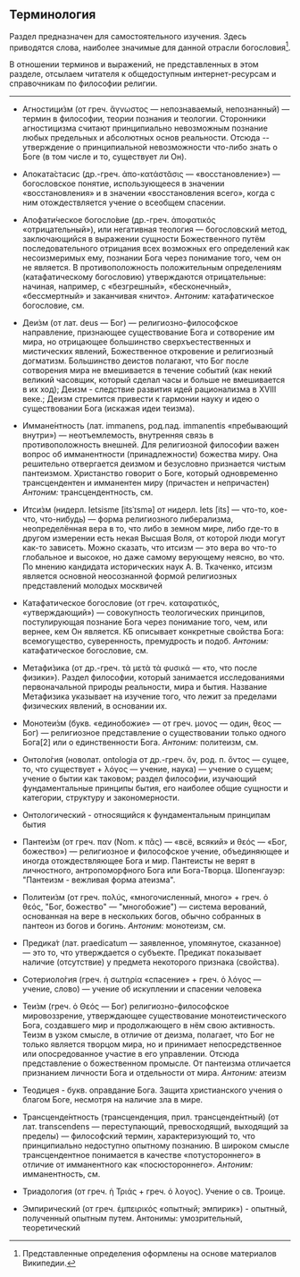 ## Терминология

Раздел предназначен для самостоятельного изучения. Здесь приводятся слова, наиболее значимые для данной отрасли богословия[^note31].

В отношении терминов и выражений, не представленных в этом разделе, отсылаем читателя к общедоступным интернет-ресурсам и справочникам по философии религии.

<!--
Метод: При обсуждении использовать логические ловушки. Задача: выявить двойственность термина, точнее установить значение слова.
Постепенное наращивание терминологической базы по мере прохождения курса. Свод терминов дается сразу.
-->

----------

* Агностици́зм (от греч. ἄγνωστος — непознаваемый, непознанный) — термин в философии, теории познания и теологии. Сторонники агностицизма считают принципиально невозможным познание любых предельных и абсолютных основ реальности. Отсюда -- утверждение о принципиальной невозможности что-либо знать о Боге (в том числе и то, существует ли Он).

* Апоката́стасис (др.-греч. ἀπο-κατάστᾰσις — «восстановление») — богословское понятие, использующееся в значении «восстановления» и в значении «восстановления всего», когда с ним отождествляется учение о всеобщем спасении.

* Апофати́ческое богосло́вие (др.-греч. ἀποφατικός «отрицательный»), или негативная теология — богословский метод, заключающийся в выражении сущности Божественного путём последовательного отрицания всех возможных его определений как несоизмеримых ему, познании Бога через понимание того, чем он не является. В противоположность положительным определениям (катафатическому богословию) утверждаются отрицательные: начиная, например, с «безгрешный», «бесконечный», «бессмертный» и заканчивая «ничто». *Антоним:* катафатическое богословие, см.

* Деи́зм (от лат. deus — Бог) — религиозно-философское направление, признающее существование Бога и сотворение им мира, но отрицающее большинство сверхъестественных и мистических явлений, Божественное откровение и религиозный догматизм. Большинство деистов полагают, что Бог после сотворения мира не вмешивается в течение событий (как некий великий часовщик, который сделал часы и больше не вмешивается в их ход); Деизм - следствие развития идей рационализма в XVIII веке.; Деизм стремится привести к гармонии науку и идею о существовании Бога (искажая идеи теизма).

* Иммане́нтность (лат. immanens, род.пад. immanentis «пребывающий внутри») — неотъемлемость, внутренняя связь в противоположность внешней. Для религиозной философии важен вопрос об имманентности (принадлежности) божества миру. Она решительно отвергается деизмом и безусловно признается чистым пантеизмом. Христанство говорит о Боге, который одновременно трансцендентен и имманентен миру (причастен и непричастен) *Антоним:* трансцендентность, см.

* Итси́зм (нидерл. Ietsisme [itsˈɪsmə] от нидерл. Iets [its] — что-то, кое-что, что-нибудь) — форма религиозного либерализма, неопределённая вера в то, что либо в земном мире, либо где-то в другом измерении есть некая Высшая Воля, от которой люди могут как-то зависеть. Можно сказать, что итсизм — это вера во что-то глобальное и высокое, но даже самому верующему неясно, во что. По мнению кандидата исторических наук А. В. Ткаченко, итсизм является основной неосознанной формой религиозных представлений молодых москвичей

* Катафатическое богословие (от греч. καταφατικός, «утверждающий») — совокупность теологических принципов, постулирующая познание Бога через понимание того, чем, или вернее, кем Он является. КБ описывает конкретные свойства Бога: всемогущество, суверенность, премудрость и подоб. *Антоним:* катафатическое богословие, см.

* Метафи́зика (от др.-греч. τὰ μετὰ τὰ φυσικά — «то, что после физики»). Раздел философии, который занимается исследованиями первоначальной природы реальности, мира и бытия. Название Метафизика указывает на изучение того, что лежит за пределами физических явлений, в основании их. 

* Монотеи́зм (букв. «единобожие» — от греч. μονος — один, θεος — Бог) — религиозное представление о существовании только одного Бога[2] или о единственности Бога. *Антоним:* политеизм, см.

* Онтоло́гия (новолат. ontologia от др.-греч. ὄν, род. п. ὄντος — сущее, то, что существует + λόγος — учение, наука) — учение о сущем; учение о бытии как таковом; раздел философии, изучающий фундаментальные принципы бытия, его наиболее общие сущности и категории, структуру и закономерности.

* Онтологический - относящийся к фундаментальным принципам бытия

* Пантеи́зм (от греч. παν (Nom. к πᾶς)  — «всё, всякий» и θεός — «Бог, божество») — религиозное и философское учение, объединяющее и иногда отождествляющее Бога и мир. Пантеисты не верят в личностного, антропоморфного Бога или Бога-Творца. Шопенгауэр: "Пантеизм - вежливая форма атеизма".

* Политеи́зм (от греч. πολύς, «многочисленный, много» + греч. ὁ θεός, "Бог, божество" — "многобожие") — система верований, основанная на вере в нескольких богов, обычно собранных в пантеон из богов и богинь. *Антоним:* монотеизм, см.

* Предика́т (лат. praedicatum — заявленное, упомянутое, сказанное) — это то, что утверждается о субъекте. Предикат показывает наличие (отсутствие) у предмета некоторого признака (свойства).

* Сотериоло́гия (греч. ἡ σωτηρία «спасение» + греч. ὁ λόγος — учение, слово) — учение об искуплении и спасении человека

* Теи́зм (греч. ὁ Θεός — Бог) религиозно-философское мировоззрение, утверждающее существование монотеистического Бога, создавшего мир и продолжающего в нём свою активность. Теизм в узком смысле, в отличие от деизма, полагает, что Бог не только является творцом мира, но и принимает непосредственное или опосредованное участие в его управлении. Отсюда представление о божественном промысле. От пантеизма отличается признанием личности Бога и отдельности от мира. *Антоним:* атеизм

* Теодицея - букв. оправдание Бога. Защита христианского учения о благом Боге, несмотря на наличие зла в мире.

* Трансценде́нтность (трансценденция, прил. трансценде́нтный) (от лат. transcendens — переступающий, превосходящий, выходящий за пределы) — философский термин, характеризующий то, что принципиально недоступно опытному познанию. В широком смысле трансцендентное понимается в качестве «потустороннего» в отличие от имманентного как «посюстороннего». *Антоним:* имманентность, см.

* Триадология (от греч. ἡ Τριάς + греч. ὁ λογος). Учение о св. Троице.

* Эмпирический  (от греч. ἐμπειρικός «опытный; эмпирик») - опытный, полученный опытным путем. Антонимы: умозрительный, теоретический

<!--Todo: 
псевдоэпиграф

-->

[^note31]: Представленные определения оформлены на основе материалов Википедии.
